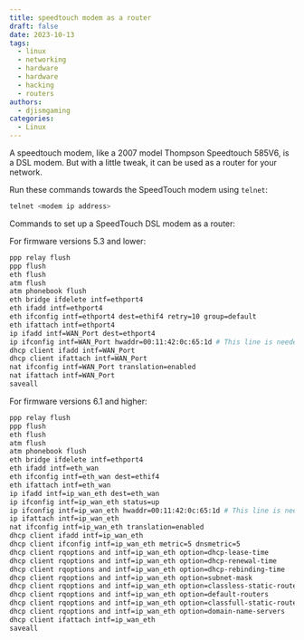 ```yaml
---
title: speedtouch modem as a router
draft: false
date: 2023-10-13
tags:
  - linux
  - networking
  - hardware
  - hardware
  - hacking
  - routers
authors:
  - djismgaming
categories:
  - Linux
---
```



A speedtouch modem, like a 2007 model Thompson Speedtouch 585V6, is a DSL modem. But with a little tweak, it can be used as a router for your network.
<!-- more -->
Run these commands towards the SpeedTouch modem using `telnet`:

```bash
telnet <modem ip address>
```

Commands to set up a SpeedTouch DSL modem as a router:

For firmware versions 5.3 and lower:

```bash
ppp relay flush
ppp flush
eth flush
atm flush
atm phonebook flush
eth bridge ifdelete intf=ethport4
eth ifadd intf=ethport4
eth ifconfig intf=ethport4 dest=ethif4 retry=10 group=default
eth ifattach intf=ethport4
ip ifadd intf=WAN_Port dest=ethport4
ip ifconfig intf=WAN_Port hwaddr=00:11:42:0c:65:1d # This line is needed if MAC address cloning is required, otherwise it's not necessary
dhcp client ifadd intf=WAN_Port
dhcp client ifattach intf=WAN_Port
nat ifconfig intf=WAN_Port translation=enabled
nat ifattach intf=WAN_Port
saveall
```

For firmware versions 6.1 and higher:

``` bash
ppp relay flush
ppp flush
eth flush
atm flush
atm phonebook flush
eth bridge ifdelete intf=ethport4
eth ifadd intf=eth_wan
eth ifconfig intf=eth_wan dest=ethif4
eth ifattach intf=eth_wan
ip ifadd intf=ip_wan_eth dest=eth_wan
ip ifconfig intf=ip_wan_eth status=up
ip ifconfig intf=ip_wan_eth hwaddr=00:11:42:0c:65:1d # This line is needed if MAC address cloning is required, otherwise it's not necessary
ip ifattach intf=ip_wan_eth
nat ifconfig intf=ip_wan_eth translation=enabled
dhcp client ifadd intf=ip_wan_eth
dhcp client ifconfig intf=ip_wan_eth metric=5 dnsmetric=5
dhcp client rqoptions and intf=ip_wan_eth option=dhcp-lease-time
dhcp client rqoptions and intf=ip_wan_eth option=dhcp-renewal-time
dhcp client rqoptions and intf=ip_wan_eth option=dhcp-rebinding-time
dhcp client rqoptions and intf=ip_wan_eth option=subnet-mask
dhcp client rqoptions and intf=ip_wan_eth option=classless-static-routes
dhcp client rqoptions and intf=ip_wan_eth option=default-routers
dhcp client rqoptions and intf=ip_wan_eth option=classfull-static-routes
dhcp client rqoptions and intf=ip_wan_eth option=domain-name-servers
dhcp client ifattach intf=ip_wan_eth
saveall
```
